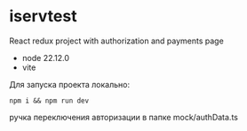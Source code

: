 # iservtest
React redux project with authorization and payments page

- node 22.12.0
- vite

Для запуска проекта локально:

```
npm i && npm run dev
```

ручка переключения авторизации в папке mock/authData.ts
